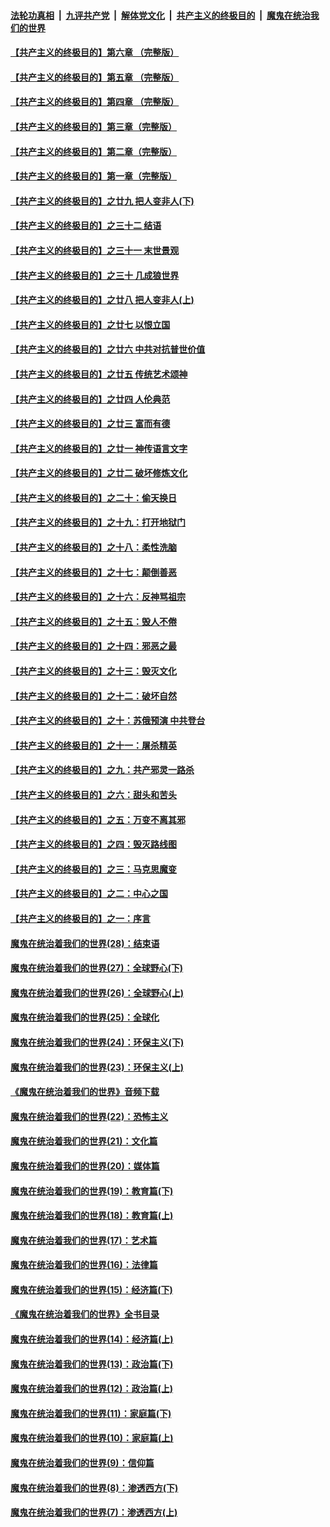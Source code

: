 

####  [法轮功真相](../../../../basic/blob/master/README.md?t=06171202) &nbsp;|&nbsp; [九评共产党](../../../../9ping.md/blob/master/README.md?t=06171202) &nbsp;|&nbsp; [解体党文化](../../../../jtdwh.md/blob/master/README.md?t=06171202)  &nbsp;|&nbsp; [共产主义的终极目的](../../../../gczydzjmd.md/blob/master/README.md?t=06171202) &nbsp;|&nbsp; [魔鬼在统治我们的世界](../../../../mgztzwmdsj.md/blob/master/README.md?t=06171202) 

#### [【共产主义的终极目的】第六章 （完整版）](../pages/nsc422/n11428913.md?t=06171202) 

#### [【共产主义的终极目的】第五章 （完整版）](../pages/nsc422/n11428912.md?t=06171202) 

#### [【共产主义的终极目的】第四章 （完整版）](../pages/nsc422/n11428907.md?t=06171202) 

#### [【共产主义的终极目的】第三章（完整版）](../pages/nsc422/n11428848.md?t=06171202) 

#### [【共产主义的终极目的】第二章（完整版）](../pages/nsc422/n11428831.md?t=06171202) 

#### [【共产主义的终极目的】第一章（完整版）](../pages/nsc422/n11417651.md?t=06171202) 

#### [【共产主义的终极目的】之廿九 把人变非人(下)](../pages/nsc422/n11344140.md?t=06171202) 

#### [【共产主义的终极目的】之三十二 结语](../pages/nsc422/n11360535.md?t=06171202) 

#### [【共产主义的终极目的】之三十一 末世景观](../pages/nsc422/n11351129.md?t=06171202) 

#### [【共产主义的终极目的】之三十 几成狼世界](../pages/nsc422/n11348280.md?t=06171202) 

#### [【共产主义的终极目的】之廿八 把人变非人(上)](../pages/nsc422/n11340492.md?t=06171202) 

#### [【共产主义的终极目的】之廿七 以恨立国](../pages/nsc422/n11336944.md?t=06171202) 

#### [【共产主义的终极目的】之廿六 中共对抗普世价值](../pages/nsc422/n11324785.md?t=06171202) 

#### [【共产主义的终极目的】之廿五 传统艺术颂神](../pages/nsc422/n11296396.md?t=06171202) 

#### [【共产主义的终极目的】之廿四 人伦典范](../pages/nsc422/n11296397.md?t=06171202) 

#### [【共产主义的终极目的】之廿三 富而有德](../pages/nsc422/n11283598.md?t=06171202) 

#### [【共产主义的终极目的】之廿一 神传语言文字](../pages/nsc422/n11263265.md?t=06171202) 

#### [【共产主义的终极目的】之廿二 破坏修炼文化](../pages/nsc422/n11245728.md?t=06171202) 

#### [【共产主义的终极目的】之二十：偷天换日](../pages/nsc422/n11238846.md?t=06171202) 

#### [【共产主义的终极目的】之十九：打开地狱门](../pages/nsc422/n11206376.md?t=06171202) 

#### [【共产主义的终极目的】之十八：柔性洗脑](../pages/nsc422/n11199994.md?t=06171202) 

#### [【共产主义的终极目的】之十七：颠倒善恶](../pages/nsc422/n11179782.md?t=06171202) 

#### [【共产主义的终极目的】之十六：反神骂祖宗](../pages/nsc422/n11166798.md?t=06171202) 

#### [【共产主义的终极目的】之十五：毁人不倦](../pages/nsc422/n11166792.md?t=06171202) 

#### [【共产主义的终极目的】之十四：邪恶之最](../pages/nsc422/n11150249.md?t=06171202) 

#### [【共产主义的终极目的】之十三：毁灭文化](../pages/nsc422/n11135227.md?t=06171202) 

#### [【共产主义的终极目的】之十二：破坏自然](../pages/nsc422/n11135214.md?t=06171202) 

#### [【共产主义的终极目的】之十：苏俄预演 中共登台](../pages/nsc422/n11118424.md?t=06171202) 

#### [【共产主义的终极目的】之十一：屠杀精英](../pages/nsc422/n11118442.md?t=06171202) 

#### [【共产主义的终极目的】之九：共产邪灵一路杀](../pages/nsc422/n11114139.md?t=06171202) 

#### [【共产主义的终极目的】之六：甜头和苦头](../pages/nsc422/n11096971.md?t=06171202) 

#### [【共产主义的终极目的】之五：万变不离其邪](../pages/nsc422/n11091285.md?t=06171202) 

#### [【共产主义的终极目的】之四：毁灭路线图](../pages/nsc422/n11086284.md?t=06171202) 

#### [【共产主义的终极目的】之三：马克思魔变](../pages/nsc422/n11061941.md?t=06171202) 

#### [【共产主义的终极目的】之二：中心之国](../pages/nsc422/n11047728.md?t=06171202) 

#### [【共产主义的终极目的】之一：序言](../pages/nsc422/n11086077.md?t=06171202) 

#### [魔鬼在统治着我们的世界(28)：结束语](../pages/nsc422/n10936246.md?t=06171202) 

#### [魔鬼在统治着我们的世界(27)：全球野心(下)](../pages/nsc422/n10928319.md?t=06171202) 

#### [魔鬼在统治着我们的世界(26)：全球野心(上)](../pages/nsc422/n10900318.md?t=06171202) 

#### [魔鬼在统治着我们的世界(25)：全球化](../pages/nsc422/n10788205.md?t=06171202) 

#### [魔鬼在统治着我们的世界(24)：环保主义(下)](../pages/nsc422/n10695307.md?t=06171202) 

#### [魔鬼在统治着我们的世界(23)：环保主义(上)](../pages/nsc422/n10688613.md?t=06171202) 

#### [《魔鬼在统治着我们的世界》音频下载](../pages/nsc422/n10635553.md?t=06171202) 

#### [魔鬼在统治着我们的世界(22)：恐怖主义](../pages/nsc422/n10614727.md?t=06171202) 

#### [魔鬼在统治着我们的世界(21)：文化篇](../pages/nsc422/n10597706.md?t=06171202) 

#### [魔鬼在统治着我们的世界(20)：媒体篇](../pages/nsc422/n10586579.md?t=06171202) 

#### [魔鬼在统治着我们的世界(19)：教育篇(下)](../pages/nsc422/n10564808.md?t=06171202) 

#### [魔鬼在统治着我们的世界(18)：教育篇(上)](../pages/nsc422/n10526970.md?t=06171202) 

#### [魔鬼在统治着我们的世界(17)：艺术篇](../pages/nsc422/n10499093.md?t=06171202) 

#### [魔鬼在统治着我们的世界(16)：法律篇](../pages/nsc422/n10485969.md?t=06171202) 

#### [魔鬼在统治着我们的世界(15)：经济篇(下)](../pages/nsc422/n10469975.md?t=06171202) 

#### [《魔鬼在统治着我们的世界》全书目录](../pages/nsc422/n10464261.md?t=06171202) 

#### [魔鬼在统治着我们的世界(14)：经济篇(上)](../pages/nsc422/n10457370.md?t=06171202) 

#### [魔鬼在统治着我们的世界(13)：政治篇(下)](../pages/nsc422/n10448270.md?t=06171202) 

#### [魔鬼在统治着我们的世界(12)：政治篇(上)](../pages/nsc422/n10444576.md?t=06171202) 

#### [魔鬼在统治着我们的世界(11)：家庭篇(下)](../pages/nsc422/n10440961.md?t=06171202) 

#### [魔鬼在统治着我们的世界(10)：家庭篇(上)](../pages/nsc422/n10435448.md?t=06171202) 

#### [魔鬼在统治着我们的世界(9)：信仰篇](../pages/nsc422/n10432159.md?t=06171202) 

#### [魔鬼在统治着我们的世界(8)：渗透西方(下)](../pages/nsc422/n10429603.md?t=06171202) 

#### [魔鬼在统治着我们的世界(7)：渗透西方(上)](../pages/nsc422/n10426013.md?t=06171202) 


